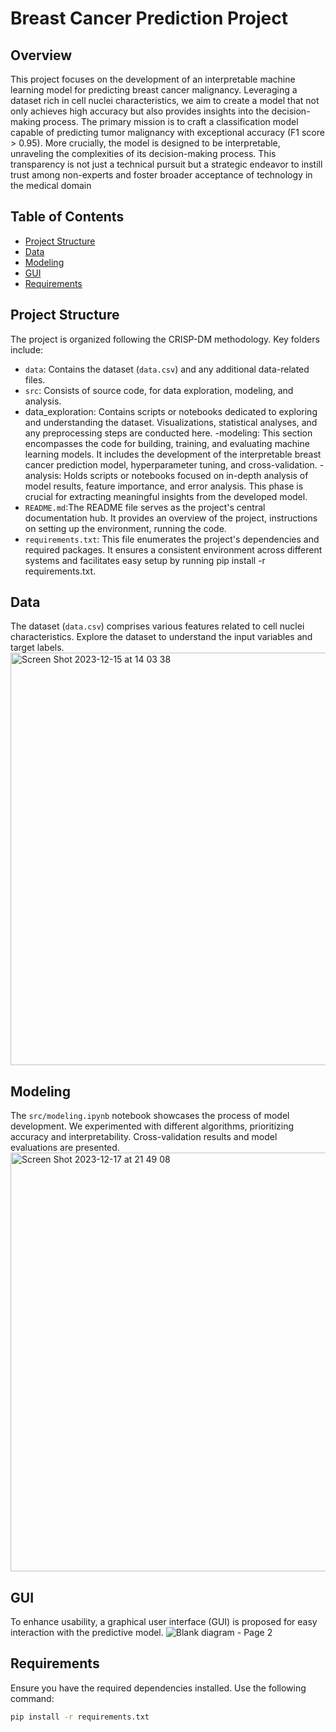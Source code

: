 # Breast Cancer Prediction Project

## Overview
This project focuses on the development of an interpretable machine learning model for predicting breast cancer malignancy. Leveraging a dataset rich in cell nuclei characteristics, we aim to create a model that not only achieves high accuracy but also provides insights into the decision-making process. The primary mission is to craft a classification model capable of predicting tumor malignancy with exceptional accuracy (F1 score > 0.95). More crucially, the model is designed to be interpretable, unraveling the complexities of its decision-making process. This transparency is not just a technical pursuit but a strategic endeavor to instill trust among non-experts and foster broader acceptance of technology in the medical domain

## Table of Contents
- [Project Structure](#project-structure)
- [Data](#data)
- [Modeling](#modeling)
- [GUI](#gui)
- [Requirements](#requirements)

## Project Structure
The project is organized following the CRISP-DM methodology. Key folders include:
- `data`: Contains the dataset (`data.csv`) and any additional data-related files.
- `src`: Consists of source code, for data exploration, modeling, and analysis.
- data_exploration: Contains scripts or notebooks dedicated to exploring and understanding the dataset. Visualizations, statistical analyses, and any preprocessing steps are conducted here.
-modeling: This section encompasses the code for building, training, and evaluating machine learning models. It includes the development of the interpretable breast cancer prediction model, hyperparameter tuning, and cross-validation.
-analysis: Holds scripts or notebooks focused on in-depth analysis of model results, feature importance, and error analysis. This phase is crucial for extracting meaningful insights from the developed model.
- `README.md`:The README file serves as the project's central documentation hub. It provides an overview of the project, instructions on setting up the environment, running the code.
- `requirements.txt`:  This file enumerates the project's dependencies and required packages. It ensures a consistent environment across different systems and facilitates easy setup by running pip install -r requirements.txt.

## Data
The dataset (`data.csv`) comprises various features related to cell nuclei characteristics. Explore the dataset to understand the input variables and target labels.
<img width="660" alt="Screen Shot 2023-12-15 at 14 03 38" src="https://github.com/Oumaymabamoh/BreastCancerPrediction/assets/134213098/711d961c-41e7-49d5-8ac7-cb6db23afb5e">

## Modeling
The `src/modeling.ipynb` notebook showcases the process of model development. We experimented with different algorithms, prioritizing accuracy and interpretability. Cross-validation results and model evaluations are presented.
<img width="670" alt="Screen Shot 2023-12-17 at 21 49 08" src="https://github.com/Oumaymabamoh/BreastCancerPrediction/assets/134213098/353b8b0e-3170-4161-a9b2-fc9cb7bc60b8">

## GUI
To enhance usability, a graphical user interface (GUI) is proposed for easy interaction with the predictive model.
![Blank diagram - Page 2](https://github.com/Oumaymabamoh/BreastCancerPrediction/assets/134213098/a12f322f-032a-4cd1-8b35-e68ee19779d9)

## Requirements
Ensure you have the required dependencies installed. Use the following command:
```bash
pip install -r requirements.txt
